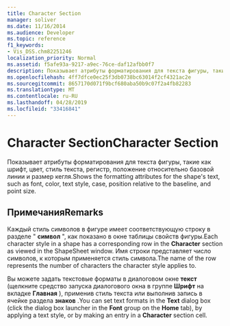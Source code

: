 ```yaml
---
title: Character Section
manager: soliver
ms.date: 11/16/2014
ms.audience: Developer
ms.topic: reference
f1_keywords:
- Vis_DSS.chm82251246
localization_priority: Normal
ms.assetid: f5afe93a-9217-a9ec-76ce-daf12afbb0f7
description: Показывает атрибуты форматирования для текста фигуры, такие как шрифт, цвет, стиль текста, регистр, положение относительно базовой линии и размер кегля.
ms.openlocfilehash: 4ff7dfce0ec25f3db0738bc63014f2cf4321ac2e
ms.sourcegitcommit: 8657170d071f9bcf680aba50b9c07f2a4fb82283
ms.translationtype: MT
ms.contentlocale: ru-RU
ms.lasthandoff: 04/28/2019
ms.locfileid: "33416841"
---
```

# <a name="character-section"></a><span data-ttu-id="44349-103">Character Section</span><span class="sxs-lookup"><span data-stu-id="44349-103">Character Section</span></span>

<span data-ttu-id="44349-104">Показывает атрибуты форматирования для текста фигуры, такие как шрифт, цвет, стиль текста, регистр, положение относительно базовой линии и размер кегля.</span><span class="sxs-lookup"><span data-stu-id="44349-104">Shows the formatting attributes for the shape's text, such as font, color, text style, case, position relative to the baseline, and point size.</span></span>
  
## <a name="remarks"></a><span data-ttu-id="44349-105">Примечания</span><span class="sxs-lookup"><span data-stu-id="44349-105">Remarks</span></span>

<span data-ttu-id="44349-106">Каждый стиль символов в фигуре имеет соответствующую строку в разделе " **символ** ", как показано в окне таблицы свойств фигуры.</span><span class="sxs-lookup"><span data-stu-id="44349-106">Each character style in a shape has a corresponding row in the **Character** section as viewed in the ShapeSheet window.</span></span> <span data-ttu-id="44349-107">Имя строки представляет число символов, к которым применяется стиль символа.</span><span class="sxs-lookup"><span data-stu-id="44349-107">The name of the row represents the number of characters the character style applies to.</span></span> 
  
<span data-ttu-id="44349-108">Вы можете задать текстовые форматы в диалоговом окне **текст** (щелкните средство запуска диалогового окна в группе **Шрифт** на вкладке **Главная** ), применив стиль текста или выполнив запись в ячейке раздела **знаков** .</span><span class="sxs-lookup"><span data-stu-id="44349-108">You can set text formats in the **Text** dialog box (click the dialog box launcher in the **Font** group on the **Home** tab), by applying a text style, or by making an entry in a **Character** section cell.</span></span> 
  

